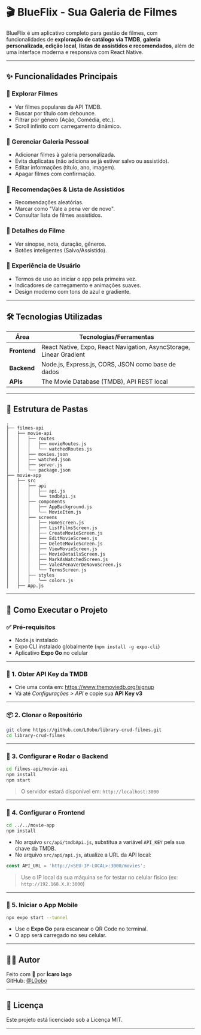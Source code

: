 
# 🎬 BlueFlix - Sua Galeria de Filmes

BlueFlix é um aplicativo completo para gestão de filmes, com funcionalidades de **exploração de catálogo via TMDB**, **galeria personalizada**, **edição local**, **listas de assistidos e recomendados**, além de uma interface moderna e responsiva com React Native.

---

## ✨ Funcionalidades Principais

### 🎥 Explorar Filmes
- Ver filmes populares da API TMDB.
- Buscar por título com debounce.
- Filtrar por gênero (Ação, Comédia, etc.).
- Scroll infinito com carregamento dinâmico.

### 📁 Gerenciar Galeria Pessoal
- Adicionar filmes à galeria personalizada.
- Evita duplicatas (não adiciona se já estiver salvo ou assistido).
- Editar informações (título, ano, imagem).
- Apagar filmes com confirmação.

### 🧠 Recomendações & Lista de Assistidos
- Recomendações aleatórias.
- Marcar como "Vale a pena ver de novo".
- Consultar lista de filmes assistidos.

### 📄 Detalhes do Filme
- Ver sinopse, nota, duração, gêneros.
- Botões inteligentes (Salvo/Assistido).

### 🎨 Experiência de Usuário
- Termos de uso ao iniciar o app pela primeira vez.
- Indicadores de carregamento e animações suaves.
- Design moderno com tons de azul e gradiente.

---

## 🛠️ Tecnologias Utilizadas

| Área       | Tecnologias/Ferramentas                        |
|------------|------------------------------------------------|
| **Frontend** | React Native, Expo, React Navigation, AsyncStorage, Linear Gradient |
| **Backend**  | Node.js, Express.js, CORS, JSON como base de dados |
| **APIs**     | The Movie Database (TMDB), API REST local     |

---

## 📁 Estrutura de Pastas

```
.
├── filmes-api
│   ├── movie-api
│   │   ├── routes
│   │   │   ├── movieRoutes.js
│   │   │   └── watchedRoutes.js
│   │   ├── movies.json
│   │   ├── watched.json
│   │   ├── server.js
│   │   └── package.json
├── movie-app
│   ├── src
│   │   ├── api
│   │   │   ├── api.js
│   │   │   └── tmdbApi.js
│   │   ├── components
│   │   │   ├── AppBackground.js
│   │   │   └── MovieItem.js
│   │   ├── screens
│   │   │   ├── HomeScreen.js
│   │   │   ├── ListFilmsScreen.js
│   │   │   ├── CreateMovieScreen.js
│   │   │   ├── EditMovieScreen.js
│   │   │   ├── DeleteMovieScreen.js
│   │   │   ├── ViewMovieScreen.js
│   │   │   ├── MovieDetailsScreen.js
│   │   │   ├── MarkAsWatchedScreen.js
│   │   │   ├── ValeAPenaVerDeNovoScreen.js
│   │   │   └── TermsScreen.js
│   │   ├── styles
│   │   │   └── colors.js
│   ├── App.js
```

---

## 🚀 Como Executar o Projeto

### ✅ Pré-requisitos

- Node.js instalado
- Expo CLI instalado globalmente (`npm install -g expo-cli`)
- Aplicativo **Expo Go** no celular

---

### 🔑 1. Obter API Key da TMDB
- Crie uma conta em: https://www.themoviedb.org/signup
- Vá até *Configurações > API* e copie sua **API Key v3**

---

### 📦 2. Clonar o Repositório

```bash
git clone https://github.com/L0obo/library-crud-filmes.git
cd library-crud-filmes
```

---

### 🔧 3. Configurar e Rodar o Backend

```bash
cd filmes-api/movie-api
npm install
npm start
```

> O servidor estará disponível em: `http://localhost:3000`

---

### 🎨 4. Configurar o Frontend

```bash
cd ../../movie-app
npm install
```

- No arquivo `src/api/tmdbApi.js`, substitua a variável `API_KEY` pela sua chave da TMDB.
- No arquivo `src/api/api.js`, atualize a URL da API local:
```js
const API_URL = 'http://<SEU-IP-LOCAL>:3000/movies';
```

> Use o IP local da sua máquina se for testar no celular físico (ex: `http://192.168.X.X:3000`)

---

### 📱 5. Iniciar o App Mobile

```bash
npx expo start --tunnel
```

- Use o **Expo Go** para escanear o QR Code no terminal.
- O app será carregado no seu celular.

---

## 🧑‍💻 Autor

Feito com 💛 por **Ícaro Iago**  
GitHub: [@L0obo](https://github.com/L0obo)

---

## 📃 Licença

Este projeto está licenciado sob a Licença MIT.

---
